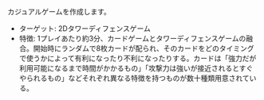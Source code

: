 カジュアルゲームを作成します。
- ターゲット: 2Dタワーディフェンスゲーム
- 特徴: 1プレイあたり約3分、カードゲームとタワーディフェンスゲームの融合。開始時にランダムで8枚カードが配られ、そのカードをどのタイミングで使うかによって有利になったり不利になったりする。カードは「強力だが利用可能になるまで時間がかかるもの」「攻撃力は強いが接近されるとすぐやられるもの」などそれぞれ異なる特徴を持つものが数十種類用意されている。